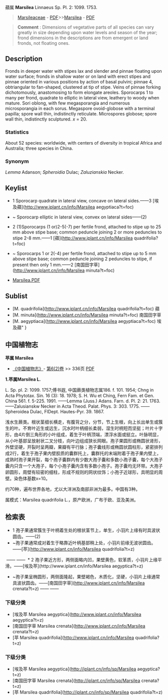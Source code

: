 蘋属 **Marsilea** Linnaeus Sp. Pl. 2: 1099. 1753.

> [Marsileaceae](http://www.iplant.cn/info/Marsileaceae?t=foc) - [PDF](http://www.iplant.cn/foc/pdf/Marsileaceae.pdf)>>[Marsilea](http://www.iplant.cn/info/Marsilea?t=foc) - [PDF](http://www.iplant.cn/foc/pdf/Marsilea.pdf)

> **Comment** : 
> Dimensions of vegetative parts of all species can vary greatly in size depending upon water levels and season of the year; frond dimensions in the descriptions are from emergent or land fronds, not floating ones.

## Description

Fronds in deeper water with stipes lax and slender and pinnae floating upon water surface; fronds in shallow water or on land with erect stipes and pinnae oriented in various positions by action of basal pulvini; pinnae 4, obtriangular to fan-shaped, clustered at tip of stipe. Veins of pinnae forking dichotomously, anastomosing to form elongate areoles. Sporocarps 1 to many per frond, quadrate to elliptic in lateral view, leathery to woody when mature. Sori oblong, with few megasporangia and numerous microsporangia in each sorus. Megaspore ovoid-globose with a terminal papilla; spore wall thin, indistinctly reticulate. Microspores globose; spore wall thin, indistinctly sculptured. *x* = 20.

### Statistics
About 52 species: worldwide, with centers of diversity in tropical Africa and Australia; three species in China.

### Synonym
*Lemma* Adanson; *Spheroidia* Dulac; *Zaluzianskia* Necker.

## Keylist

* 1 Sporocarp quadrate in lateral view, concave on lateral sides.——3 [埃及蘋](http://www.iplant.cn/info/Marsilea aegyptiaca?t=foc)
* ~ Sporocarp elliptic in lateral view, convex on lateral sides——(2)

* 2 (1)Sporocarps (1 or)2-5(-7) per fertile frond, attached to stipe up to 25 mm above stipe base; common peduncle joining 2 or more peduncles to stipe 2-8 mm.——1 [蘋](http://www.iplant.cn/info/Marsilea quadrifolia?t=foc)
* ~ Sporocarps 1 or 2(-4) per fertile frond, attached to stipe up to 5 mm above stipe base; common peduncle joining 2 peduncles to stipe, if present then only 1 mm.——2 [南国田字草](http://www.iplant.cn/info/Marsilea minuta?t=foc)

* [Marsilea.PDF](http://www.iplant.cn/foc/pdf/Marsilea.pdf)

## Sublist

* [M.  quadrifolia](http://www.iplant.cn/info/Marsilea quadrifolia?t=foc)
 蘋
* [M.  minuta](http://www.iplant.cn/info/Marsilea minuta?t=foc)
 南国田字草
* [M.  aegyptiaca](http://www.iplant.cn/info/Marsilea aegyptiaca?t=foc) 埃及蘋"
}
## 中国植物志

**苹属 Marsilea**

* [《中国植物志》](http://www.iplant.cn/frps)- [第6(2)卷](http://www.iplant.cn/frps/vol/6(2)) >> 336页 [PDF](http://www.iplant.cn/frps/pdf/6(2)/336y.pdf)

**1.苹属Marsilea L.**

L. Sp. pl. 2: 1099. 1757;傅书遐, 中国蕨类植物志属186. f. 101. 1954; Chng in Acta Phytotax. Sin. 16 (3): 18. 1978; S. H. Wu et Ching, Fern Fam. et Gen. China 561. f. 5-225. 1991. ——Lemma (Juss.) Adans. Farn. d. Pl. 2: 21. 1763. ——Zalusianskw Necker in Acta Theod. Palat. Phys. 3: 303. 1775. ——Spheroidea Dulac, FlDept. Hautes-Pyr. 39. 1867.

浅水生蕨类。根状茎细长横走，有腹背之分，分节，节上生根，向上长出单生或簇生的叶。不育叶近生或远生，沉水时叶柄细长柔弱，湿生时柄短而坚挺；叶片十字形，由4片倒三角形的小叶组成，着生于叶柄顶端，漂浮水面或挺立。叶脉明显，从小叶基部呈放射状二叉分枝，向叶边组成狭长网眼。孢子果圆形或椭圆状肾形，外壁坚硬，开裂时呈两瓣，果瓣有平行脉；孢子囊线形或椭圆状圆柱形，紧密排列成2行，着生于孢子果内壁胶质的囊群托上，囊群托的末端附着于孢子果内壁上，成熟时孢子果开裂，每个孢子囊群内有少数大孢子囊和多数小孢子囊，每个大孢子囊内只含一个大孢子，每个小孢子囊内含有多数小孢子。孢子囊均无环带。大孢子卵圆形，周壁有较密的细柱，形成不规则的网状纹饰；小孢子近球形，具明显的周壁。染色体基数x=10。

约70种，遍布世界各地，尤以大洋洲及南部非洲为最多。中国有3种。

属模式：Marsilea quadrifolia L.，原产欧洲，广布于欧、亚及美洲。

## 检索表

* 1 孢子果通常簇生于叶柄着生处的根状茎节上，单生，小羽片上缘有时具波状圆齿。——(2)
* ~孢子果通常成对着生于略靠近叶柄基部稍上处，小羽片前缘无波状圆齿。——[苹](http://www.iplant.cn/info/Marsilea quadrifolia?t=z)
</td></tr><tr><td>&nbsp;——&nbsp;——&nbsp;</td></tr>
* 2 孢子果近方形，两侧面略内凹，果壁黄色，软革质，小羽片上缘平滑。——[埃及苹](http://www.iplant.cn/info/Marsilea aegyptica?t=z)

* ~孢子果呈椭圆形，两侧面隆起，果壁褐色，木质化，坚硬，小羽片上缘通常具波状圆齿。——[南国田字草](http://www.iplant.cn/info/Marsilea crenata?t=z)</td></tr><tr><td>&nbsp;——&nbsp;——&nbsp;</td></tr>
### 下级分类
* [埃及苹  Marsilea aegyptica](http://www.iplant.cn/info/Marsilea aegyptica?t=z)
* [南国田字草  Marsilea crenata](http://www.iplant.cn/info/Marsilea crenata?t=z)
* [苹  Marsilea quadrifolia](http://www.iplant.cn/info/Marsilea quadrifolia?t=z)

### 下级分类
* [埃及苹  Marsilea aegyptica](http://iplant.cn/info/sp/Marsilea aegyptica?t=z)
* [南国田字草  Marsilea crenata](http://iplant.cn/info/sp/Marsilea crenata?t=z)
* [苹  Marsilea quadrifolia](http://iplant.cn/info/sp/Marsilea quadrifolia?t=z)
